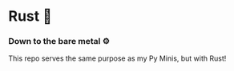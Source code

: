 # Rust :crab:
### Down to the bare metal :gear:

This repo serves the same purpose as my Py Minis, but with Rust! 
